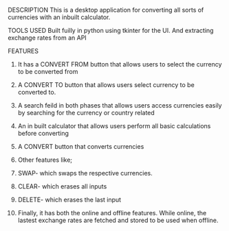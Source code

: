 DESCRIPTION
This is a desktop application for converting all sorts of currencies with an inbuilt calculator.

TOOLS USED
Built fuilly in python using tkinter for the UI. And extracting exchange rates from an API

FEATURES
1. It has a CONVERT FROM button that allows users to select the currency to be converted from

2. A CONVERT TO button that allows users select currency to be converted to.

3. A search feild in both phases that allows users access currencies easily by searching for the currency or country related

4. An in built calculator that allows users perform all basic calculations before converting

5. A CONVERT button that converts currencies

6. Other features like; 

7. SWAP- which swaps the respective currencies.

8. CLEAR- which erases all inputs

9. DELETE- which erases the last input

10. Finally, it has both the online and offline features. While online, the lastest exchange rates are fetched and stored to be used when offline.